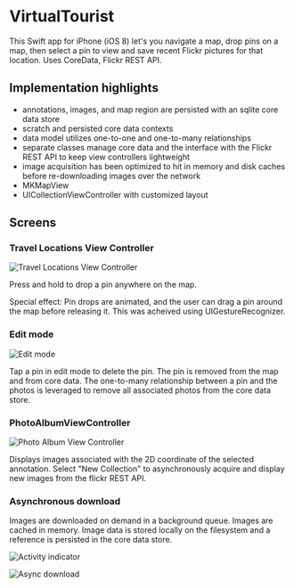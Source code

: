 # VirtualTourist
This Swift app for iPhone (iOS 8) let's you navigate a map, drop pins on a map, then select a pin to view and save recent Flickr pictures for that location. Uses CoreData, Flickr REST API.

## Implementation highlights
* annotations, images, and map region are persisted with an sqlite core data store
* scratch and persisted core data contexts
* data model utilizes one-to-one and one-to-many relationships
* separate classes manage core data and the interface with the Flickr REST API to keep view controllers lightweight
* image acquisition has been optimized to hit in memory and disk caches before re-downloading images over the network
* MKMapView
* UICollectionViewController with customized layout


## Screens

### Travel Locations View Controller

![Travel Locations View Controller](/../screenshots/VirtualTourist_screenshot_TravelLocationsViewController.png?raw=true "Travel Locations View Controller")

Press and hold to drop a pin anywhere on the map.

Special effect: Pin drops are animated, and the user can drag a pin around the map before releasing it. This was acheived using UIGestureRecognizer.

### Edit mode

![Edit mode](/../screenshots/VirtualTourist_EditMode.png?raw=true "Edit mode")

Tap a pin in edit mode to delete the pin. The pin is removed from the map and from core data. The one-to-many relationship between a pin and the photos is leveraged to remove all associated photos from the core data store.

### PhotoAlbumViewController

![Photo Album View Controller](/../screenshots/VirtualTourist_screenshot_PhotoAlbumViewController.png?raw=true "Photo Album View Controller")

Displays images associated with the 2D coordinate of the selected annotation. Select "New Collection" to asynchronously acquire and display new images from the flickr REST API.

### Asynchronous download

Images are downloaded on demand in a background queue. Images are cached in memory. Image data is stored locally on the filesystem and a reference is persisted in the core data store.

![Activity indicator](/../screenshots/VirtualTourist_screenshot_download_activity.png?raw=true "Activity indicator")

![Async download](/../screenshots/VirtualToursit_screenshot_async_download.png?raw=true "Async download")

